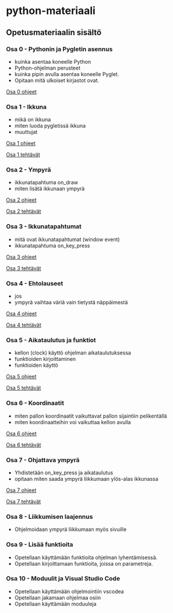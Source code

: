 # python-materiaali

## Opetusmateriaalin sisältö

### Osa 0 - Pythonin ja Pygletin asennus
- kuinka asentaa koneelle Python
- Python-ohjelman perusteet
- kuinka pipin avulla asentaa koneelle Pyglet.
- Opitaan mitä ulkoiset kirjastot ovat.

[Osa 0 ohjeet](osa0/ohjeet.md)

### Osa 1 - Ikkuna
- mikä on ikkuna
- miten luoda pygletissä ikkuna
- muuttujat

[Osa 1 ohjeet](osa1/ohjeet.md)

[Osa 1 tehtävät](osa1/tehtävät.md)

### Osa 2 - Ympyrä
- ikkunatapahtuma on_draw
- miten lisätä ikkunaan ympyrä

[Osa 2 ohjeet](osa2/ohjeet.md)

[Osa 2 tehtävät](osa2/tehtävät.md)

### Osa 3 - Ikkunatapahtumat
- mitä ovat ikkunatapahtumat (window event)
- ikkunatapahtuma on_key_press

[Osa 3 ohjeet](osa3/ohjeet.md)

[Osa 3 tehtävät](osa3/tehtävät.md)

### Osa 4 - Ehtolauseet
- jos
- ympyrä vaihtaa väriä vain tietystä näppäimestä

[Osa 4 ohjeet](osa4/ohjeet.md)

[Osa 4 tehtävät](osa4/tehtävät.md)

### Osa 5 - Aikataulutus ja funktiot
- kellon (clock) käyttö ohjelman aikataulutuksessa
- funktioiden kirjoittaminen
- funktioiden käyttö

[Osa 5 ohjeet](osa5/ohjeet.md)

[Osa 5 tehtävät](osa5/tehtävät.md)

### Osa 6 - Koordinaatit
- miten pallon koordinaatit vaikuttavat pallon sijaintiin pelikentällä
- miten koordinaatteihin voi vaikuttaa kellon avulla

[Osa 6 ohjeet](osa6/ohjeet.md)

[Osa 6 tehtävät](osa6/tehtävät.md)

### Osa 7 - Ohjattava ympyrä
- Yhdistetään on_key_press ja aikataulutus
- opitaan miten saada ympyrä liikkumaan ylös-alas ikkunassa

[Osa 7 ohjeet](osa7/ohjeet.md)

[Osa 7 tehtävät](osa7/tehtävät.md)

### Osa 8 - Liikkumisen laajennus

- Ohjelmoidaan ympyrä liikkumaan myös sivuille

### Osa 9 - Lisää funktioita

- Opetellaan käyttämään funktioita ohjelman lyhentämisessä.
- Opetellaan kirjoittamaan funktioita, joissa on parametreja.

### Osa 10 - Moduulit ja Visual Studio Code

- Opetellaan käyttämään ohjelmointiin vscodea
- Opetellaan jakamaan ohjelmaa osiin
- Opetellaan käyttämään moduuleja